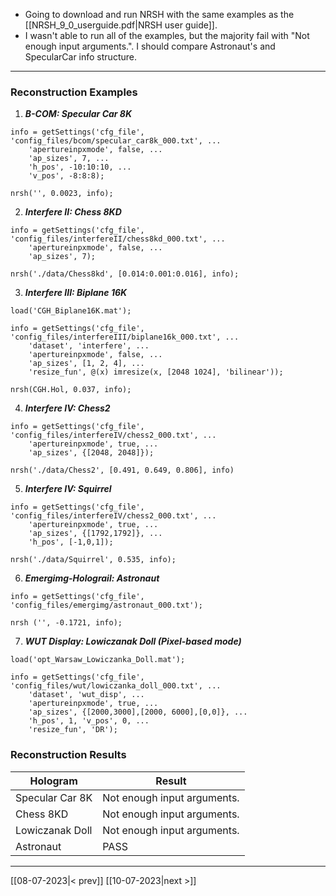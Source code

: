 - Going to download and run NRSH with the same examples as the [[NRSH_9_0_userguide.pdf|NRSH user guide]].
- I wasn't able to run all of the examples, but the majority fail with "Not enough input arguments.". I should compare Astronaut's and SpecularCar info structure.
---
### Reconstruction Examples
1. ***B-COM: Specular Car 8K***
```
info = getSettings('cfg_file', 'config_files/bcom/specular_car8k_000.txt', ...
	'apertureinpxmode', false, ...
	'ap_sizes', 7, ...
	'h_pos', -10:10:10, ...
	'v_pos', -8:8:8);

nrsh('', 0.0023, info);
```
2. ***Interfere II: Chess 8KD***
```
info = getSettings('cfg_file', 'config_files/interfereII/chess8kd_000.txt', ...
	'apertureinpxmode', false, ...
	'ap_sizes', 7);

nrsh('./data/Chess8kd', [0.014:0.001:0.016], info);
```
3. ***Interfere III: Biplane 16K***
```
load('CGH_Biplane16K.mat');

info = getSettings('cfg_file', 'config_files/interfereIII/biplane16k_000.txt', ...
	'dataset', 'interfere', ...
	'apertureinpxmode', false, ...
	'ap_sizes', [1, 2, 4], ...
	'resize_fun', @(x) imresize(x, [2048 1024], 'bilinear'));

nrsh(CGH.Hol, 0.037, info);
```
4. ***Interfere IV: Chess2***
```
info = getSettings('cfg_file', 'config_files/interfereIV/chess2_000.txt', ...
	'apertureinpxmode', true, ...
	'ap_sizes', {[2048, 2048]});

nrsh('./data/Chess2', [0.491, 0.649, 0.806], info)
```
5. ***Interfere IV: Squirrel***
```
info = getSettings('cfg_file', 'config_files/interfereIV/chess2_000.txt', ...
	'apertureinpxmode', true, ...
	'ap_sizes', {[1792,1792]}, ...
	'h_pos', [-1,0,1]);

nrsh('./data/Squirrel', 0.535, info);
```
6.  ***Emergimg-Holograil: Astronaut***
```
info = getSettings('cfg_file', 'config_files/emergimg/astronaut_000.txt');

nrsh ('', -0.1721, info);
```
7. ***WUT Display: Lowiczanak Doll (Pixel-based mode)***
```
load('opt_Warsaw_Lowiczanka_Doll.mat');

info = getSettings('cfg_file', 'config_files/wut/lowiczanka_doll_000.txt', ...
	'dataset', 'wut_disp', ...
	'apertureinpxmode', true, ...
	'ap_sizes', {[2000,3000],[2000, 6000],[0,0]}, ...
	'h_pos', 1, 'v_pos', 0, ...
	'resize_fun', 'DR');
```

### Reconstruction Results

| Hologram | Result |
| - | - | 
| Specular Car 8K | Not enough input arguments. |
| Chess 8KD | Not enough input arguments. |
| Lowiczanak Doll | Not enough input arguments. |
| Astronaut | PASS | 


---
[[08-07-2023|< prev]] [[10-07-2023|next >]]